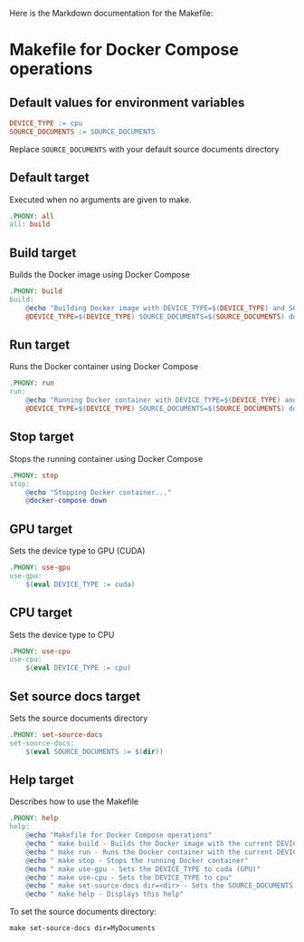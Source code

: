 Here is the Markdown documentation for the Makefile:

# Makefile for Docker Compose operations

## Default values for environment variables
```makefile
DEVICE_TYPE := cpu
SOURCE_DOCUMENTS := SOURCE_DOCUMENTS 
```
Replace `SOURCE_DOCUMENTS` with your default source documents directory

## Default target 
Executed when no arguments are given to make.
```makefile 
.PHONY: all
all: build
```

## Build target
Builds the Docker image using Docker Compose
```makefile
.PHONY: build 
build: 
	@echo "Building Docker image with DEVICE_TYPE=$(DEVICE_TYPE) and SOURCE_DOCUMENTS=$(SOURCE_DOCUMENTS)..." 
	@DEVICE_TYPE=$(DEVICE_TYPE) SOURCE_DOCUMENTS=$(SOURCE_DOCUMENTS) docker-compose build
```

## Run target 
Runs the Docker container using Docker Compose
```makefile
.PHONY: run
run:
	@echo "Running Docker container with DEVICE_TYPE=$(DEVICE_TYPE) and SOURCE_DOCUMENTS=$(SOURCE_DOCUMENTS)..." 
	@DEVICE_TYPE=$(DEVICE_TYPE) SOURCE_DOCUMENTS=$(SOURCE_DOCUMENTS) docker-compose up
```

## Stop target
Stops the running container using Docker Compose
```makefile 
.PHONY: stop
stop: 
	@echo "Stopping Docker container..."
	@docker-compose down
```

## GPU target
Sets the device type to GPU (CUDA)
```makefile
.PHONY: use-gpu 
use-gpu: 
	$(eval DEVICE_TYPE := cuda)
```

## CPU target
Sets the device type to CPU  
```makefile
.PHONY: use-cpu
use-cpu:
	$(eval DEVICE_TYPE := cpu)
```

## Set source docs target 
Sets the source documents directory
```makefile
.PHONY: set-source-docs
set-source-docs: 
	$(eval SOURCE_DOCUMENTS := $(dir)) 
```

## Help target
Describes how to use the Makefile
```makefile 
.PHONY: help
help:
	@echo "Makefile for Docker Compose operations"
	@echo " make build - Builds the Docker image with the current DEVICE_TYPE and SOURCE_DOCUMENTS"
	@echo " make run - Runs the Docker container with the current DEVICE_TYPE and SOURCE_DOCUMENTS" 
	@echo " make stop - Stops the running Docker container"
	@echo " make use-gpu - Sets the DEVICE_TYPE to cuda (GPU)"  
	@echo " make use-cpu - Sets the DEVICE_TYPE to cpu"  
	@echo " make set-source-docs dir=<dir> - Sets the SOURCE_DOCUMENTS directory"  
	@echo " make help - Displays this help"
```

To set the source documents directory:
```
make set-source-docs dir=MyDocuments
```
